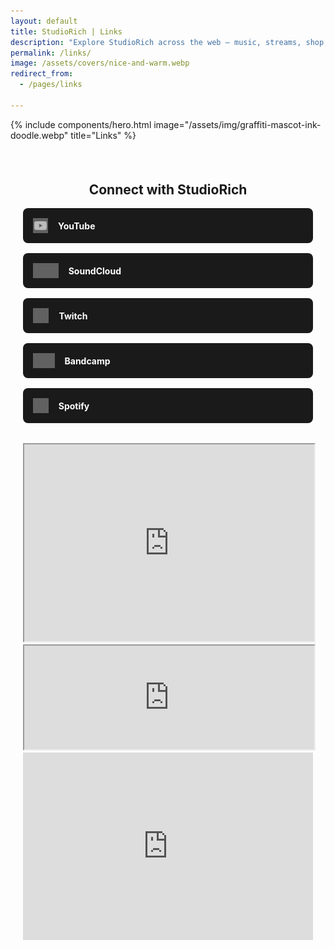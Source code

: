 ```yaml
---
layout: default
title: StudioRich | Links
description: "Explore StudioRich across the web – music, streams, shop, and more in one place."
permalink: /links/
image: /assets/covers/nice-and-warm.webp
redirect_from:
  - /pages/links

---
```

{% include components/hero.html
image="/assets/img/graffiti-mascot-ink-doodle.webp"
title="Links" %}
<div class="container">



  <section class="link-hub">
    <h2>Connect with StudioRich</h2>
    <ul class="link-list">
      <li>
        <a href="https://www.youtube.com/@Studio-Rich" target="_blank">
          <img src="/assets/icons/youtube.svg" alt="YouTube">
          <span>YouTube</span>
        </a>
      </li>
      <li>
        <a href="https://soundcloud.com/studiorich" target="_blank">
          <img src="/assets/icons/soundcloud.svg" alt="SoundCloud">
          <span>SoundCloud</span>
        </a>
      </li>
      <li>
        <a href="https://twitch.tv/studiorich" target="_blank">
          <img src="/assets/icons/twitch.svg" alt="Twitch">
          <span>Twitch</span>
        </a>
      </li>
      <li>
        <a href="https://studiorich.bandcamp.com" target="_blank">
          <img src="/assets/icons/bandcamp.svg" alt="Bandcamp">
          <span>Bandcamp</span>
        </a>
      </li>
      <li>
        <a href="https://open.spotify.com/artist/55NPQkvFCSFrE7eZuzlzqT" target="_blank">
          <img src="/assets/icons/spotify.svg" alt="Spotify">
          <span>Spotify</span>
        </a>
      </li>
    </ul>
  </section>


  <!-- Embeds -->
  <iframe width="100%" height="315"
    src="https://www.youtube.com/embed/videoseries?list=PL52xhhjGMqGb8xoVatUjepBeLIomu21DG" allowfullscreen></iframe>
  <iframe width="100%" height="166" scrolling="no"
    src="https://w.soundcloud.com/player/?url=https%3A//api.soundcloud.com/tracks/1970334771"></iframe>
  <iframe allow="autoplay" width="100%" height="300" src="https://www.iheart.com/artist/studiorich-45140302/?embed=true"
    frameborder="0"></iframe>
</div>

<style>
  .container {
    max-width: 600px;
    margin: auto;
    padding: 20px;
    text-align: center;
  }

  .link-buttons {
    display: flex;
    flex-direction: column;
    gap: 15px;
    margin-top: 20px;
  }

  .link-buttons a {
    background: #1e1e1e;
    padding: 15px;
    border-radius: 8px;
    text-decoration: none;
    font-size: 18px;
    color: white;
    font-weight: bold;
    transition: 0.3s;
  }

  .link-buttons a:hover {
    background: #333;
  }

  .link-hub {
    max-width: 500px;
    margin: 2rem auto;
    text-align: center;
  }

  .link-list {
    list-style: none;
    padding: 0;
    display: flex;
    flex-direction: column;
    gap: 1rem;
  }

  .link-list li a {
    display: flex;
    align-items: center;
    justify-content: flex-start;
    background: #1a1a1a;
    padding: 1rem;
    border-radius: 8px;
    color: white;
    text-decoration: none;
    font-weight: bold;
    transition: background 0.3s ease;
  }

  .link-list li a:hover {
    background: #333;
  }

  .link-list img {
    height: 24px;
    margin-right: 1rem;
    filter: brightness(0.5) invert(1);
    opacity: 0.7;
    transition: opacity 0.3s;
  }

  .link-list li a:hover img {
    opacity: 1;
  }
</style>

